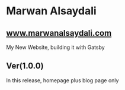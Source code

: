 # Marwan Alsaydali

## www.marwanalsaydali.com

My New Website, building it with Gatsby

## Ver(1.0.0)

In this release, homepage plus blog page only

